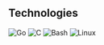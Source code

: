 ## Technologies

![Go](https://cdn.jsdelivr.net/npm/simple-icons@v8/icons/go.svg)
![C](https://cdn.jsdelivr.net/npm/simple-icons@v8/icons/c.svg)
![Bash](https://cdn.jsdelivr.net/npm/simple-icons@v8/icons/gnubash.svg)
![Linux](https://cdn.jsdelivr.net/npm/simple-icons@v8/icons/linux.svg)




<!--
**diaistanbuly/diaistanbuly** is a ✨ _special_ ✨ repository because its `README.md` (this file) appears on your GitHub profile.

Here are some ideas to get you started:

- 🔭 I’m currently working on ...
- 🌱 I’m currently learning ...
- 👯 I’m looking to collaborate on ...
- 🤔 I’m looking for help with ...
- 💬 Ask me about ...
- 📫 How to reach me: ...
- 😄 Pronouns: ...
- ⚡ Fun fact: ...
-->

